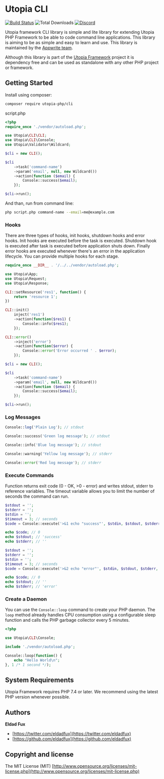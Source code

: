 # Utopia CLI

[![Build Status](https://travis-ci.org/utopia-php/cli.svg?branch=master)](https://travis-ci.com/utopia-php/cli)
![Total Downloads](https://img.shields.io/packagist/dt/utopia-php/cli.svg)
[![Discord](https://img.shields.io/discord/564160730845151244)](https://appwrite.io/discord)

Utopia framework CLI library is simple and lite library for extending Utopia PHP Framework to be able to code command line applications. This library is aiming to be as simple and easy to learn and use. This library is maintained by the [Appwrite team](https://appwrite.io).

Although this library is part of the [Utopia Framework](https://github.com/utopia-php/framework) project it is dependency free and can be used as standalone with any other PHP project or framework.

## Getting Started

Install using composer:
```bash
composer require utopia-php/cli
```

script.php
```php
<?php
require_once './vendor/autoload.php';

use Utopia\CLI\CLI;
use Utopia\CLI\Console;
use Utopia\Validator\Wildcard;

$cli = new CLI();

$cli
    ->task('command-name')
    ->param('email', null, new Wildcard())
    ->action(function ($email) {
        Console::success($email);
    });

$cli->run();

```

And than, run from command line:

```bash
php script.php command-name --email=me@example.com
```

### Hooks

There are three types of hooks, init hooks, shutdown hooks and error hooks. Init hooks are executed before the task is executed. Shutdown hook is executed after task is executed before application shuts down. Finally error hooks are executed whenever there's an error in the application lifecycle. You can provide multiple hooks for each stage.

```php
require_once __DIR__ . '/../../vendor/autoload.php';

use Utopia\App;
use Utopia\Request;
use Utopia\Response;

CLI::setResource('res1', function() {
    return 'resource 1';
})

CLI::init()
    inject('res1')
    ->action(function($res1) {
        Console::info($res1);
    });

CLI::error()
    ->inject('error')
    ->action(function($error) {
        Console::error('Error occurred ' . $error);
    });

$cli = new CLI();

$cli
    ->task('command-name')
    ->param('email', null, new Wildcard())
    ->action(function ($email) {
        Console::success($email);
    });

$cli->run();
```

### Log Messages

```php
Console::log('Plain Log'); // stdout
```

```php
Console::success('Green log message'); // stdout
```

```php
Console::info('Blue log message'); // stdout
```

```php
Console::warning('Yellow log message'); // stderr
```

```php
Console::error('Red log message'); // stderr
```

### Execute Commands

Function returns exit code (0 - OK, >0 - error) and writes stdout, stderr to reference variables. The timeout variable allows you to limit the number of seconds the command can run.

```php
$stdout = '';
$stderr = '';
$stdin = '';
$timeout = 3; // seconds
$code = Console::execute('>&1 echo "success"', $stdin, $stdout, $stderr, $timeout);

echo $code; // 0
echo $stdout; // 'success'
echo $stderr; // ''
```

```php
$stdout = '';
$stderr = '';
$stdin = '';
$timeout = 3; // seconds
$code = Console::execute('>&2 echo "error"', $stdin, $stdout, $stderr, $timeout);

echo $code; // 0
echo $stdout; // ''
echo $stderr; // 'error'
```

### Create a Daemon

You can use the `Console::loop` command to create your PHP daemon. The `loop` method already handles CPU consumption using a configurable sleep function and calls the PHP garbage collector every 5 minutes.

```php
<?php

use Utopia\CLI\Console;

include './vendor/autoload.php';

Console::loop(function() {
    echo "Hello World\n";
}, 1 /* 1 second */);
```

## System Requirements

Utopia Framework requires PHP 7.4 or later. We recommend using the latest PHP version whenever possible.

## Authors

**Eldad Fux**

+ [https://twitter.com/eldadfux](https://twitter.com/eldadfux)
+ [https://github.com/eldadfux](https://github.com/eldadfux)

## Copyright and license

The MIT License (MIT) [http://www.opensource.org/licenses/mit-license.php](http://www.opensource.org/licenses/mit-license.php)
